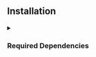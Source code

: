 ## Installation

<details>
<summary><h3>Required Dependencies</h3></summary>

- Install base packages using pacman and AUR packages with yay. 

```sh
sudo pacman -S hyprland hyprpaper git zsh kitty zoxide fzf

```

```sh 
yay -S python-pywal16

```

</details>

